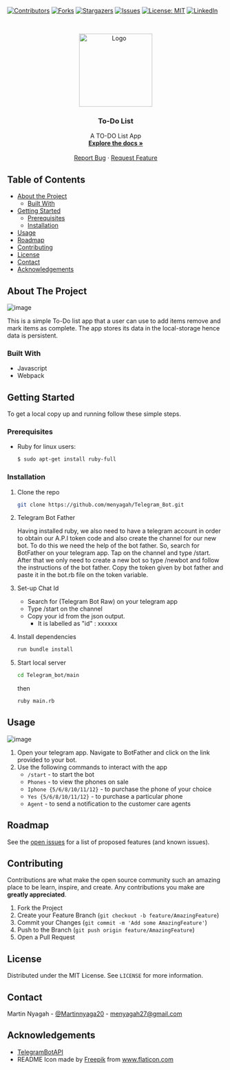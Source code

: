 
<!--
*** Thanks for checking out this README Template. If you have a suggestion that would
*** make this better, please fork the repo and create a pull request or simply open
*** an issue with the tag "enhancement".
*** Thanks again! Now go create something AMAZING! :D
-->





<!-- PROJECT SHIELDS -->
<!--
*** I'm using markdown "reference style" links for readability.
*** Reference links are enclosed in brackets [ ] instead of parentheses ( ).
*** See the bottom of this document for the declaration of the reference variables
*** for contributors-url, forks-url, etc. This is an optional, concise syntax you may use.
*** https://www.markdownguide.org/basic-syntax/#reference-style-links
-->
[![Contributors][contributors-shield]][contributors-url]
[![Forks][forks-shield]][forks-url]
[![Stargazers][stars-shield]][stars-url]
[![Issues][issues-shield]][issues-url]
[![License: MIT][license-shield]][license-url]
[![LinkedIn][linkedin-shield]][linkedin-url]



<!-- PROJECT LOGO -->
<br />
<p align="center">
  <a href="https://github.com/menyagah/Telegram_Bot">
    <img src="https://user-images.githubusercontent.com/24241962/103855601-14efbd00-50c4-11eb-862c-05691381dccc.png" alt="Logo" width="170" height="170">
  </a>

  <h3 align="center">To-Do List</h3>

  <p align="center">
    A TO-DO List App
    <br />
    <a href="https://github.com/menyagah/Telegram_Bot/tree/feature"><strong>Explore the docs »</strong></a>
    <br />
    <br />
    <a href="https://github.com/menyagah/Telegram_Bot/issues">Report Bug</a>
    ·
    <a href="https://github.com/menyagah/Telegram_Bot/issues">Request Feature</a>
  </p>
</p>

<!-- TABLE OF CONTENTS -->
## Table of Contents

* [About the Project](#about-the-project)
  * [Built With](#built-with)
* [Getting Started](#getting-started)
  * [Prerequisites](#prerequisites)
  * [Installation](#installation)
* [Usage](#usage)
* [Roadmap](#roadmap)
* [Contributing](#contributing)
* [License](#license)
* [Contact](#contact)
* [Acknowledgements](#acknowledgements)

<!-- ABOUT THE PROJECT -->
## About The Project

![image](https://user-images.githubusercontent.com/24241962/103855134-0b198a00-50c3-11eb-9be4-ea26a668b32d.png)

This is a simple To-Do list app that a user can use to add items remove and mark items as complete. The app stores its data in the local-storage hence data is persistent.

### Built With

* Javascript
* Webpack


<!-- GETTING STARTED -->
## Getting Started

To get a local copy up and running follow these simple steps.

### Prerequisites

* Ruby 
    for linux users:
    ```sh
    $ sudo apt-get install ruby-full
    ```

### Installation

1. Clone the repo

    ```sh
    git clone https://github.com/menyagah/Telegram_Bot.git
    ```

2.  Telegram Bot Father

    Having installed ruby, we also need to have a telegram account in order to obtain our A.P.I token code 
    and also create the channel for our new bot. To do this we need the help of the bot father. So, search for BotFather on your telegram app. Tap on the channel and type /start. After that we only need to create a new bot so type /newbot and follow the instructions of the bot father. Copy the token given by bot father and paste it in the bot.rb file on the token variable. 

3.  Set-up Chat Id

    * Search for (Telegram Bot Raw) on your telegram app
    * Type /start on the channel
    * Copy your id from the json output. 
      - It is labelled as "id" : xxxxxx


4. Install dependencies 

    ```sh
    run bundle install
    ```

5. Start local server

    ```sh
    cd Telegram_bot/main
    ```

    then

      
    ```sh
    ruby main.rb
    ```
    



<!-- USAGE EXAMPLES -->
## Usage

![image](https://user-images.githubusercontent.com/24241962/103857734-1b803380-50c8-11eb-969a-583815c7465a.png)

1. Open your telegram app. Navigate to BotFather and click on the link provided to your bot.
2. Use the following commands to interact with the app
   - `/start` - to start the bot
   - `Phones` - to view the phones on sale
   - `Iphone {5/6/8/10/11/12}` - to purchase the phone of your choice
   - `Yes {5/6/8/10/11/12}` - to purchase a particular phone
   - `Agent` - to send a notification to the customer care agents

<!-- ROADMAP -->
## Roadmap

See the [open issues](https://github.com/menyagah/Telegram_Bot/issues) for a list of proposed features (and known issues).

<!-- CONTRIBUTING -->
## Contributing

Contributions are what make the open source community such an amazing place to be learn, inspire, and create. Any contributions you make are **greatly appreciated**.

1. Fork the Project
2. Create your Feature Branch (`git checkout -b feature/AmazingFeature`)
3. Commit your Changes (`git commit -m 'Add some AmazingFeature'`)
4. Push to the Branch (`git push origin feature/AmazingFeature`)
5. Open a Pull Request

<!-- LICENSE -->
## License

Distributed under the MIT License. See `LICENSE` for more information.

<!-- CONTACT -->
## Contact

Martin Nyagah - [@Martinnyaga20](https://twitter.com/Martinnyaga20) - menyagah27@gmail.com


<!-- ACKNOWLEDGEMENTS -->
## Acknowledgements

* [TelegramBotAPI](https://core.telegram.org/bots/api)
* README Icon made by <a href="http://www.freepik.com/" title="Freepik">Freepik</a> from <a href="https://www.flaticon.com/" title="Flaticon"> www.flaticon.com</a>


<!-- MARKDOWN LINKS & IMAGES -->
<!-- https://www.markdownguide.org/basic-syntax/#reference-style-links -->
[contributors-shield]: https://img.shields.io/github/contributors/tirthajyoti-ghosh/weather-app.svg?style=flat-square
[contributors-url]: https://github.com/menyagah/Telegram_Bot/graphs/contributors
[forks-shield]: https://img.shields.io/github/forks/menyagah/Telegram_Bot.svg?style=flat-square
[forks-url]: https://github.com/menyagah/Telegram_Bot/network/members
[stars-shield]: https://img.shields.io/github/stars/menyagah/Telegram_Bot.svg?style=flat-square
[stars-url]: https://github.com/menyagah/Telegram_Bot/stargazers
[issues-shield]: https://img.shields.io/github/issues/menyagah/Telegram_Bot.svg?style=flat-square
[issues-url]: https://github.com/menyagah/Telegram_Bot/issues
[license-shield]: https://img.shields.io/badge/License-MIT-yellow.svg
[license-url]: https://github.com/menyagah/Telegram_Bot/blob/development/LICENSE
[linkedin-shield]: https://img.shields.io/badge/-LinkedIn-black.svg?style=flat-square&logo=linkedin&colorB=555
[linkedin-url]: https://www.linkedin.com/in/martin-nyagah-a29b8610b/

